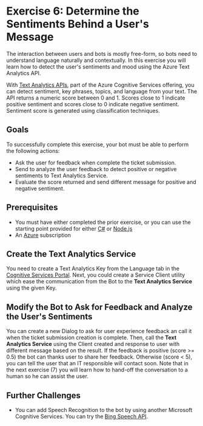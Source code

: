 # Exercise 6: Determine the Sentiments Behind a User's Message

The interaction between users and bots is mostly free-form, so bots need to understand language naturally and contextually. In this exercise you will learn how to detect the user's sentiments and mood using the Azure Text Analytics API.

With [Text Analytics APIs](https://azure.microsoft.com/en-us/services/cognitive-services/text-analytics/), part of the Azure Cognitive Services offering, you can detect sentiment, key phrases, topics, and language from your text. The API returns a numeric score between 0 and 1. Scores close to 1 indicate positive sentiment and scores close to 0 indicate negative sentiment. Sentiment score is generated using classification techniques.

## Goals

To successfully complete this exercise, your bot must be able to perform the following actions:

* Ask the user for feedback when complete the ticket submission.
* Send to analyze the user feedback to detect positive or negative sentiments to Text Analytics Service.
* Evaluate the score returned and send different message for positive and negative sentiment.

## Prerequisites

* You must have either completed the prior exercise, or you can use the starting point provided for either [C#](./CSharp/exercise4-KnowledgeBase) or [Node.js](./Node/exercise4-KnowledgeBase)
* An [Azure](https://azureinfo.microsoft.com/us-freetrial.html?cr_cc=200744395&wt.mc_id=usdx_evan_events_reg_dev_0_iottour_0_0) subscription

## Create the Text Analytics Service

You need to create a Text Analytics Key from the Language tab in the [Cognitive Services Portal](https://azure.microsoft.com/en-us/try/cognitive-services/). Next,
you could create a Service Client utility which ease the communication from the Bot to the **Text Analytics Service** using the given Key.

## Modify the Bot to Ask for Feedback and Analyze the User's Sentiments

You can create a new Dialog to ask for user experience feedback an call it when the ticket submission creation is complete. Then, call the **Text Analytics Service** using the Client created and response to user with different message based on the result. If the feedback is positive (score >= 0.5) the bot can thanks user to share her feedback. Otherwise (score < 5), you can tell the user that an IT responsible will contact soon. Note that in the next exercise (7) you will learn how to hand-off the conversation to a human so he can assist the user.

## Further Challenges

* You can add Speech Recognition to the bot by using another Microsoft Cognitive Services. You can try the [Bing Speech API](https://azure.microsoft.com/en-us/services/cognitive-services/speech/).